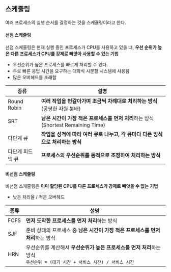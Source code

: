 ## 스케줄링
여러 프로세스의 실행 순서를 결정하는 것을 스케쥴링이라고 한다.

#### 선점 스케줄링
선점 스케줄링은 현재 실행 중인 프로세스가 CPU를 사용하고 있을 떄, **우선 순위가 높은 다른 프로세스가 CPU를 강제로 빼앗아 사용할 수 있는 기법**

* 우선순위가 높은 프로세스를 빠르게 처리할 수 있다.
* 주로 빠른 응답 시간을 요구하는 대화식 시분할 시스템에 사용됨
* 많은 오버헤드를 초래함

| 종류 | 설명                                      |
| --- |-----------------------------------------|
| Round Robin | **여러 작업을 번갈아가며 조금씩 차례대로 처리하는 방식**(공평한 자원 분배) |
| SRT | **남은 시간이 가장 적은 프로세스를 먼저 처리**하는 방식(Shortest Remaining Time) |
| 다단계 큐 | **작업을 성격에 따라 여러 큐로 나누고, 각 큐마다 다른 방식으로 처리하는 방식** |
| 다단계 피드백 큐 | **프로세스의 우선순위를 동적으로 조정하여 처리하는 방식**|

#### 비선점 스케줄링
비선점 스케줄링은 **이미 할당된 CPU를 다른 프로세스가 강제로 빼앗을 수 없는 기법**

* 낮은 처리율 / 적은 오버헤드

| 종류 | 설명                                              |
| --- |-------------------------------------------------|
| FCFS | **먼저 도착한 프로세스를 먼저 처리**하는 방식                     |
| SJF | 준비 상태의 프로세스 중 **남은 시간이 가장 적은 프로세스를 먼저 처리**하는 방식 |
| HRN | 우선순위를 계산해서 **우선순위가 높은 프로세스를 먼저 처리**하는 방식 <br/> `우선순위 = (대기 시간 + 서비스 시간) / 서비스 시간` |
